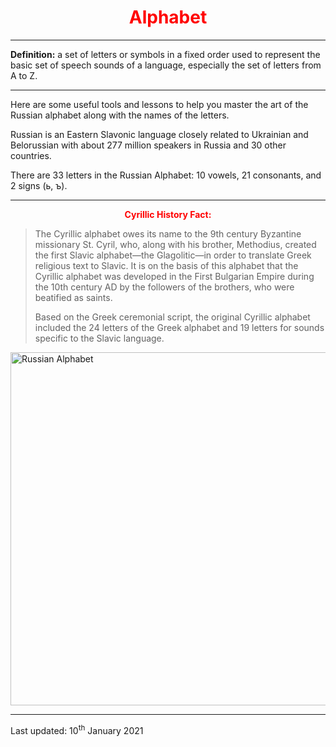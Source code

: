 <div class="container">
<h1 style="text-align:center; color:red;">Alphabet</h1>
<hr>
 <p><b>Definition:</b> a set of letters or symbols in a fixed order used to represent the basic set of speech sounds of a language, especially the set of letters from A to Z.</p>
 <hr>
<p>Here are some useful tools and lessons to help you master the art of the Russian alphabet along with the names of the letters.</p>

<p>Russian is an Eastern Slavonic language closely related to Ukrainian and Belorussian with about 277 million speakers in Russia and 30 other countries.</p>

<p>There are 33 letters in the Russian Alphabet: 10 vowels, 21 consonants, and 2 signs (ь, ъ).</p>
<hr>
<p style="text-align:center; color:red;"><b>Cyrillic History Fact:</b></p>
<blockquote cite="https://learnrussian.rt.com/alphabet/the-history-of-the-cyrillic-alphabet/">

<p>The Cyrillic alphabet owes its name to the 9th century Byzantine missionary St. Cyril, who, along with his brother, Methodius, created the first Slavic alphabet—the Glagolitic—in order to translate Greek religious text to Slavic. It is on the basis of this alphabet that the Cyrillic alphabet was developed in the First Bulgarian Empire during the 10th century AD by the followers of the brothers, who were beatified as saints.</p>

<p>Based on the Greek ceremonial script, the original Cyrillic alphabet included the 24 letters of the Greek alphabet and 19 letters for sounds specific to the Slavic language.</p>
</blockquote>
</div>
<div class="container">
<img src="https://bencrowder.net/images/languages/RussianAlphabet.png/" alt="Russian Alphabet" width="700" height="565">
 </div>
 <hr>  
  <p> Last updated: 10<sup>th</sup> January 2021 </p>
